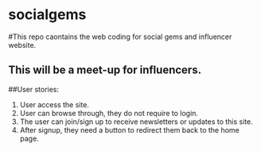 # socialgems
#This repo caontains the web coding for social gems and influencer website. 

## This will be a meet-up for influencers.

##User stories:
1. User access the site.
2. User can browse through, they do not require to login.
3. The user can join/sign up to receive newsletters or updates to this site.
4. After signup, they need a button to redirect them back to the home page.
   
